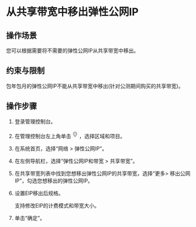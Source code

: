 # 从共享带宽中移出弹性公网IP<a name="vpc010007"></a>

## 操作场景<a name="section15598193716333"></a>

您可以根据需要将不需要的弹性公网IP从共享带宽中移出。

## 约束与限制<a name="section241993617185"></a>

包年包月的弹性公网IP不能从共享带宽中移出\(针对公测期间购买的共享带宽\)。

## 操作步骤<a name="section67201052194510"></a>

1.  登录管理控制台。

1.  在管理控制台左上角单击![](figures/icon-region.png)，选择区域和项目。
2.  在系统首页，选择“网络 \> 弹性公网IP”。
3.  在左侧导航栏，选择“弹性公网IP和带宽 \> 共享带宽”。
4.  在共享带宽列表中找到您想移出弹性公网IP的共享带宽，选择“更多\> 移出公网IP”，勾选您想移出的弹性公网IP。
5.  设置EIP移出后规格。

    支持修改EIP的计费模式和带宽大小。

6.  单击“确定”。

